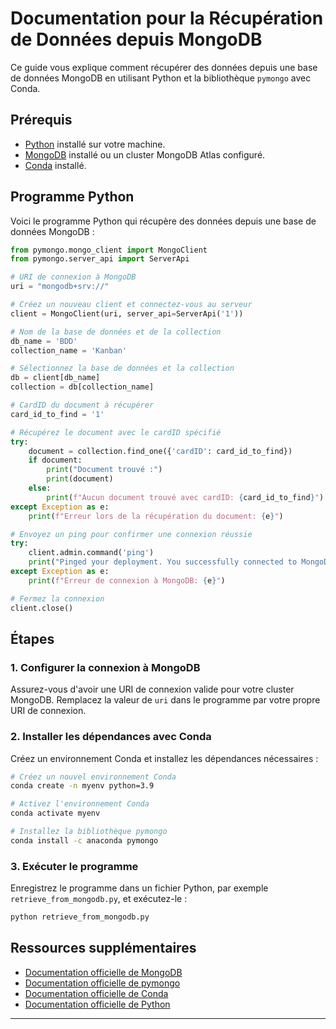 # Documentation pour la Récupération de Données depuis MongoDB

Ce guide vous explique comment récupérer des données depuis une base de données MongoDB en utilisant Python et la bibliothèque `pymongo` avec Conda.

## Prérequis

- [Python](https://www.python.org/downloads/) installé sur votre machine.
- [MongoDB](https://www.mongodb.com/try/download/community) installé ou un cluster MongoDB Atlas configuré.
- [Conda](https://docs.conda.io/en/latest/miniconda.html) installé.

## Programme Python

Voici le programme Python qui récupère des données depuis une base de données MongoDB :

```python
from pymongo.mongo_client import MongoClient
from pymongo.server_api import ServerApi

# URI de connexion à MongoDB
uri = "mongodb+srv://"

# Créez un nouveau client et connectez-vous au serveur
client = MongoClient(uri, server_api=ServerApi('1'))

# Nom de la base de données et de la collection
db_name = 'BDD'
collection_name = 'Kanban'

# Sélectionnez la base de données et la collection
db = client[db_name]
collection = db[collection_name]

# CardID du document à récupérer
card_id_to_find = '1'

# Récupérez le document avec le cardID spécifié
try:
    document = collection.find_one({'cardID': card_id_to_find})
    if document:
        print("Document trouvé :")
        print(document)
    else:
        print(f"Aucun document trouvé avec cardID: {card_id_to_find}")
except Exception as e:
    print(f"Erreur lors de la récupération du document: {e}")

# Envoyez un ping pour confirmer une connexion réussie
try:
    client.admin.command('ping')
    print("Pinged your deployment. You successfully connected to MongoDB!")
except Exception as e:
    print(f"Erreur de connexion à MongoDB: {e}")

# Fermez la connexion
client.close()
```

## Étapes

### 1. Configurer la connexion à MongoDB

Assurez-vous d'avoir une URI de connexion valide pour votre cluster MongoDB. Remplacez la valeur de `uri` dans le programme par votre propre URI de connexion.

### 2. Installer les dépendances avec Conda

Créez un environnement Conda et installez les dépendances nécessaires :

```sh
# Créez un nouvel environnement Conda
conda create -n myenv python=3.9

# Activez l'environnement Conda
conda activate myenv

# Installez la bibliothèque pymongo
conda install -c anaconda pymongo
```

### 3. Exécuter le programme

Enregistrez le programme dans un fichier Python, par exemple `retrieve_from_mongodb.py`, et exécutez-le :

```sh
python retrieve_from_mongodb.py
```

## Ressources supplémentaires

- [Documentation officielle de MongoDB](https://docs.mongodb.com/)
- [Documentation officielle de pymongo](https://pymongo.readthedocs.io/en/stable/)
- [Documentation officielle de Conda](https://docs.conda.io/en/latest/)
- [Documentation officielle de Python](https://docs.python.org/3/)

---